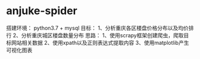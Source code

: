 # anjuke-spider
搭建环境：
python3.7 + mysql
目标：
1、分析重庆各区楼盘价格分布以及均价排行
2、分析重庆城区楼盘数量分布
思路：
1、使用scrapy框架创建爬虫，爬取目标网站相关数据
2、使用xpath以及正则表达式提取内容
3、使用matplotlib产生可视化图表
